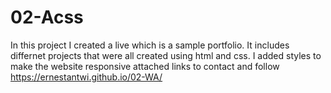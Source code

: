 # 02-Acss
In this project I created a live which is a sample portfolio. 
It includes differnet projects that were all created using html and css.
I added styles to make the website responsive 
attached links to contact and follow
https://ernestantwi.github.io/02-WA/
